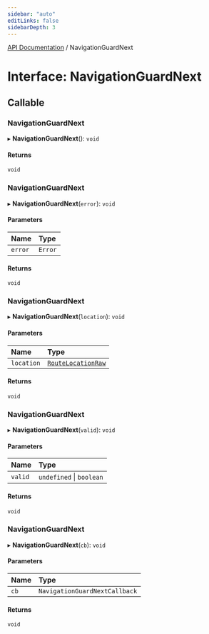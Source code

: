 ```yaml
---
sidebar: "auto"
editLinks: false
sidebarDepth: 3
---
```


[API Documentation](../index.md) / NavigationGuardNext

# Interface: NavigationGuardNext

## Callable

### NavigationGuardNext

▸ **NavigationGuardNext**(): `void`

#### Returns

`void`

### NavigationGuardNext

▸ **NavigationGuardNext**(`error`): `void`

#### Parameters

| Name | Type |
| :------ | :------ |
| `error` | `Error` |

#### Returns

`void`

### NavigationGuardNext

▸ **NavigationGuardNext**(`location`): `void`

#### Parameters

| Name | Type |
| :------ | :------ |
| `location` | [`RouteLocationRaw`](../index.md#routelocationraw) |

#### Returns

`void`

### NavigationGuardNext

▸ **NavigationGuardNext**(`valid`): `void`

#### Parameters

| Name | Type |
| :------ | :------ |
| `valid` | `undefined` \| `boolean` |

#### Returns

`void`

### NavigationGuardNext

▸ **NavigationGuardNext**(`cb`): `void`

#### Parameters

| Name | Type |
| :------ | :------ |
| `cb` | `NavigationGuardNextCallback` |

#### Returns

`void`
